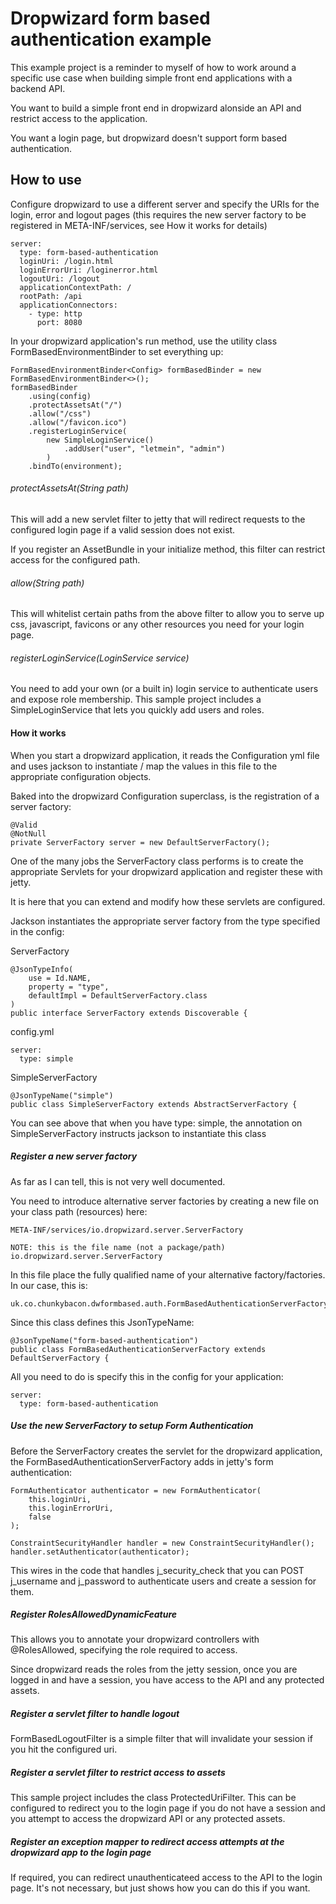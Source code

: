 # Dropwizard form based authentication example
This example project is a reminder to myself of how to work around a specific use case when building simple front end applications with a backend API.

You want to build a simple front end in dropwizard alonside an API and restrict access to the application.

You want a login page, but dropwizard doesn't support form based authentication.

## How to use

Configure dropwizard to use a different server and specify the URIs for the login, error and logout pages (this requires the new server factory to be registered in META-INF/services, see How it works for details)

    server:
      type: form-based-authentication
      loginUri: /login.html
      loginErrorUri: /loginerror.html
      logoutUri: /logout
      applicationContextPath: /
      rootPath: /api
      applicationConnectors:
        - type: http
          port: 8080

In your dropwizard application's run method, use the utility class FormBasedEnvironmentBinder to set everything up:

    FormBasedEnvironmentBinder<Config> formBasedBinder = new FormBasedEnvironmentBinder<>();
    formBasedBinder
        .using(config)
        .protectAssetsAt("/")
        .allow("/css")
        .allow("/favicon.ico")
        .registerLoginService(
            new SimpleLoginService()
                .addUser("user", "letmein", "admin")
            )
        .bindTo(environment);

###### protectAssetsAt(String path)
This will add a new servlet filter to jetty that will redirect requests to the configured login page if a valid session does not exist.

If you register an AssetBundle in your initialize method, this filter can restrict access for the configured path.

###### allow(String path)
This will whitelist certain paths from the above filter to allow you to serve up css, javascript, favicons or any other resources you need for your login page.

###### registerLoginService(LoginService service)
You need to add your own (or a built in) login service to authenticate users and expose role membership.  This sample project includes a SimpleLoginService that lets you quickly add users and roles.

 



#### How it works
When you start a dropwizard application, it reads the Configuration yml file and uses jackson to instantiate / map the values in this file to the appropriate configuration objects.

Baked into the dropwizard Configuration superclass, is the registration of a server factory:

    @Valid
    @NotNull
    private ServerFactory server = new DefaultServerFactory();
 

One of the many jobs the ServerFactory class performs is to create the appropriate Servlets for your dropwizard application and register these with jetty.

It is here that you can extend and modify how these servlets are configured.

Jackson instantiates the appropriate server factory from the type specified in the config:

ServerFactory
   
    @JsonTypeInfo(
        use = Id.NAME,
        property = "type",
        defaultImpl = DefaultServerFactory.class 
    )
    public interface ServerFactory extends Discoverable {

config.yml

    server:
      type: simple 
 

SimpleServerFactory

    @JsonTypeName("simple")
    public class SimpleServerFactory extends AbstractServerFactory {


You can see above that when you have type: simple, the annotation on SimpleServerFactory instructs jackson to instantiate this class


##### Register a new server factory
As far as I can tell, this is not very well documented. 

You need to introduce alternative server factories by creating a new file on your class path (resources) here:

    META-INF/services/io.dropwizard.server.ServerFactory

    NOTE: this is the file name (not a package/path) io.dropwizard.server.ServerFactory

In this file place the fully qualified name of your alternative factory/factories. In our case, this is:  

    uk.co.chunkybacon.dwformbased.auth.FormBasedAuthenticationServerFactory
    
Since this class defines this JsonTypeName:

    @JsonTypeName("form-based-authentication")
    public class FormBasedAuthenticationServerFactory extends DefaultServerFactory {
    
All you need to do is specify this in the config for your application:

    server:
      type: form-based-authentication

    
##### Use the new ServerFactory to setup Form Authentication
Before the ServerFactory creates the servlet for the dropwizard application, the FormBasedAuthenticationServerFactory adds in jetty's form authentication:  

    FormAuthenticator authenticator = new FormAuthenticator(
        this.loginUri,
        this.loginErrorUri,
        false
    );

    ConstraintSecurityHandler handler = new ConstraintSecurityHandler();
    handler.setAuthenticator(authenticator);
    
This wires in the code that handles j_security_check that you can POST j_username and j_password to authenticate users and create a session for them.

##### Register RolesAllowedDynamicFeature
This allows you to annotate your dropwizard controllers with @RolesAllowed, specifying the role required to access.

Since dropwizard reads the roles from the jetty session, once you are logged in and have a session, you have access to the API and any protected assets. 

##### Register a servlet filter to handle logout
FormBasedLogoutFilter is a simple filter that will invalidate your session if you hit the configured uri.

##### Register a servlet filter to restrict access to assets
This sample project includes the class ProtectedUriFilter.  This can be configured to redirect you to the login page if you do not have a session and you attempt to access the dropwizard API or any protected assets.

##### Register an exception mapper to redirect access attempts at the dropwizard app to the login page
If required, you can redirect unauthenticateed access to the API to the login page.  It's not necessary, but just shows how you can do this if you want.
  
